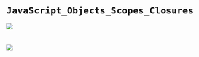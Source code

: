 # `JavaScript_Objects_Scopes_Closures`

![](https://encrypted-tbn0.gstatic.com/images?q=tbn:ANd9GcRtiNswythrhdDbb7EeERcaHCPe-6txyPbwfEt3gT5Clv_0RTHFolZVKLGa-EQH7V-hfzI&usqp=CAU)
#
![](https://www.scientecheasy.com/wp-content/uploads/2022/03/types-of-objects-in-javascript.png)